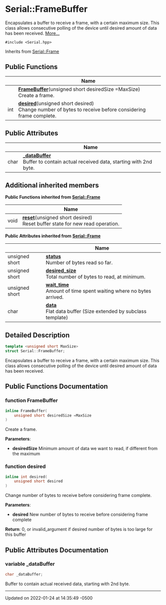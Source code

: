 # Serial::FrameBuffer


Encapsulates a buffer to receive a frame, with a certain maximum size. This class allows consecutive polling of the device until desired amount of data has been received.  [More...](#detailed-description)


`#include <Serial.hpp>`

Inherits from [Serial::Frame](struct_serial_1_1_frame.md)

## Public Functions

|                | Name           |
| -------------- | -------------- |
| | **[FrameBuffer](struct_serial_1_1_frame_buffer.md#function-framebuffer)**(unsigned short desiredSize =MaxSize)<br>Create a frame.  |
| int | **[desired](struct_serial_1_1_frame_buffer.md#function-desired)**(unsigned short desired)<br>Change number of bytes to receive before considering frame complete.  |

## Public Attributes

|                | Name           |
| -------------- | -------------- |
| char | **[_dataBuffer](struct_serial_1_1_frame_buffer.md#variable--databuffer)** <br>Buffer to contain actual received data, starting with 2nd byte.  |

## Additional inherited members

**Public Functions inherited from [Serial::Frame](struct_serial_1_1_frame.md)**

|                | Name           |
| -------------- | -------------- |
| void | **[reset](struct_serial_1_1_frame.md#function-reset)**(unsigned short desired)<br>Reset buffer state for new read operation.  |

**Public Attributes inherited from [Serial::Frame](struct_serial_1_1_frame.md)**

|                | Name           |
| -------------- | -------------- |
| unsigned short | **[status](struct_serial_1_1_frame.md#variable-status)** <br>Number of bytes read so far.  |
| unsigned short | **[desired_size](struct_serial_1_1_frame.md#variable-desired-size)** <br>Total number of bytes to read, at minimum.  |
| unsigned short | **[wait_time](struct_serial_1_1_frame.md#variable-wait-time)** <br>Amount of time spent waiting where no bytes arrived.  |
| char | **[data](struct_serial_1_1_frame.md#variable-data)** <br>Flat data buffer (Size extended by subclass template)  |


## Detailed Description

```cpp
template <unsigned short MaxSize>
struct Serial::FrameBuffer;
```

Encapsulates a buffer to receive a frame, with a certain maximum size. This class allows consecutive polling of the device until desired amount of data has been received. 
## Public Functions Documentation

### function FrameBuffer

```cpp
inline FrameBuffer(
    unsigned short desiredSize =MaxSize
)
```

Create a frame. 

**Parameters**: 

  * **desiredSize** Minimum amount of data we want to read, if different from the maximum 


### function desired

```cpp
inline int desired(
    unsigned short desired
)
```

Change number of bytes to receive before considering frame complete. 

**Parameters**: 

  * **desired** New number of bytes to receive before considering frame complete 


**Return**: 0, or invalid_argument if desired number of bytes is too large for this buffer 

## Public Attributes Documentation

### variable _dataBuffer

```cpp
char _dataBuffer;
```

Buffer to contain actual received data, starting with 2nd byte. 

-------------------------------

Updated on 2022-01-24 at 14:35:49 -0500